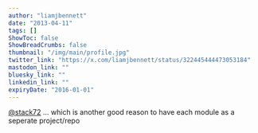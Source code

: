 ```yaml
---
author: "liamjbennett"
date: "2013-04-11"
tags: []
ShowToc: false
ShowBreadCrumbs: false
thumbnail: "/img/main/profile.jpg"
twitter_link: "https://x.com/liamjbennett/status/322445444473053184"
mastodon_link: ""
bluesky_link: ""
linkedin_link: ""
expiryDate: "2016-01-01"
---
```


[@stack72](https://x.com/stack72) ... which is another good reason to have each module as a seperate project/repo

